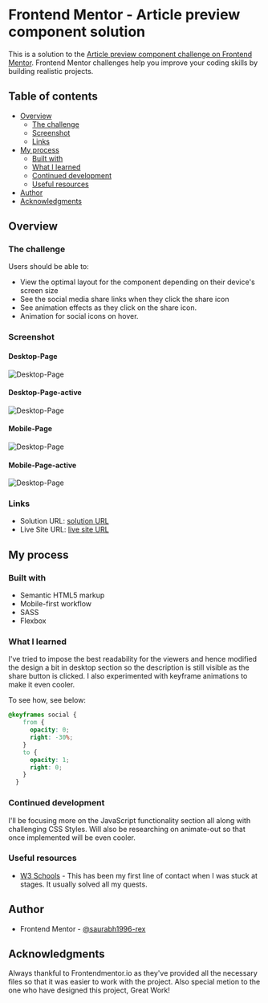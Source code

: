 # Frontend Mentor - Article preview component solution

This is a solution to the [Article preview component challenge on Frontend Mentor](https://www.frontendmentor.io/challenges/article-preview-component-dYBN_pYFT). Frontend Mentor challenges help you improve your coding skills by building realistic projects. 

## Table of contents

- [Overview](#overview)
  - [The challenge](#the-challenge)
  - [Screenshot](#screenshot)
  - [Links](#links)
- [My process](#my-process)
  - [Built with](#built-with)
  - [What I learned](#what-i-learned)
  - [Continued development](#continued-development)
  - [Useful resources](#useful-resources)
- [Author](#author)
- [Acknowledgments](#acknowledgments)


## Overview

### The challenge

Users should be able to:

- View the optimal layout for the component depending on their device's screen size
- See the social media share links when they click the share icon
- See animation effects as they click on the share icon.
- Animation for social icons on hover.

### Screenshot

#### Desktop-Page

![Desktop-Page](./images/screen-desktop.png)
#### Desktop-Page-active

![Desktop-Page](./images/screen-desktop-active.png)
#### Mobile-Page

![Desktop-Page](./images/screen-phone.png)
#### Mobile-Page-active

![Desktop-Page](./images/screen-phone-active.png)


### Links

- Solution URL: [solution URL](https://github.com/saurabh1996-rex/Article-preview-component)
- Live Site URL: [live site URL](https://saurabh1996-rex.github.io/Article-preview-component/)

## My process

### Built with

- Semantic HTML5 markup
- Mobile-first workflow
- SASS
- Flexbox


### What I learned

I've tried to impose the best readability for the viewers and hence modified the design a bit in desktop section so the description is still visible as the share button is clicked. I also experimented with keyframe animations to make it even cooler.

To see how, see below:


```css
@keyframes social {
    from {
      opacity: 0;
      right: -30%;
    }
    to {
      opacity: 1;
      right: 0;
    }
  }
```

### Continued development

I'll be focusing more on the JavaScript functionality section all along with challenging CSS Styles. Will also be researching on animate-out so that once implemented will be even cooler.

### Useful resources

- [W3 Schools](https://www.w3schools.com/) - This has been my first line of contact when I was stuck at stages. It usually solved all my quests.


## Author

- Frontend Mentor - [@saurabh1996-rex](https://www.frontendmentor.io/profile/saurabh1996-rex)


## Acknowledgments

Always thankful to Frontendmentor.io as they've provided all the necessary files so that it was easier to work with the project. Also special metion to the one who have designed this project, Great Work!
